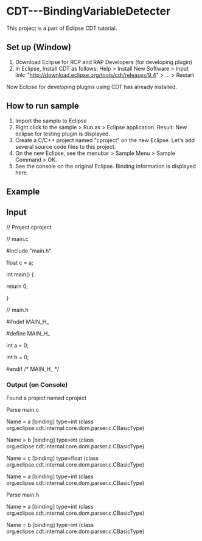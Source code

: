 # CDT---BindingVariableDetecter
This project is a part of Eclipse CDT tutorial. 

## Set up (Window)
1. Download Eclipse for RCP and RAP Developers (for developing plugin)
2. In Eclipse, Install CDT as follows: Help > Install New Software > Input link: "http://download.eclipse.org/tools/cdt/releases/9.4" > ... > Restart

Now Eclipse for developing plugins using CDT has already installed.

## How to run sample
1. Import the sample to Eclipse
2. Right click to the sample > Run as > Eclipse application. Result: New eclipse for testing plugin is displayed.
3. Create a C/C++ project named "cproject" on the new Eclipse. Let's add several source code files to this project.
4. On the new Eclipse, see the menubar > Sample Menu > Sample Command > OK.
5. See the console on the original Eclipse. Binding information is displayed here.

## Example
## Input
// Project cproject

// main.c

#include "main.h"

float c = a;

int main() {

return 0;

}

// main.h

#ifndef MAIN_H_

#define MAIN_H_

int a = 0;

int b = 0;

#endif /* MAIN_H_ */

### Output (on Console)
Found a project named cproject

Parse main.c

Name = a [binding] type=int (class org.eclipse.cdt.internal.core.dom.parser.c.CBasicType)

Name = b [binding] type=int (class org.eclipse.cdt.internal.core.dom.parser.c.CBasicType)

Name = c [binding] type=float (class org.eclipse.cdt.internal.core.dom.parser.c.CBasicType)

Name = a [binding] type=int (class org.eclipse.cdt.internal.core.dom.parser.c.CBasicType)

Parse main.h

Name = a [binding] type=int (class org.eclipse.cdt.internal.core.dom.parser.c.CBasicType)

Name = b [binding] type=int (class org.eclipse.cdt.internal.core.dom.parser.c.CBasicType)

